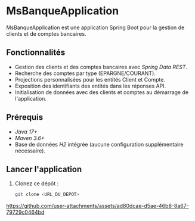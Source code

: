 # MsBanqueApplication

MsBanqueApplication est une application Spring Boot pour la gestion de clients et de comptes bancaires.

## Fonctionnalités
- Gestion des clients et des comptes bancaires avec *Spring Data REST*.
- Recherche des comptes par type (EPARGNE/COURANT).
- Projections personnalisées pour les entités Client et Compte.
- Exposition des identifiants des entités dans les réponses API.
- Initialisation de données avec des clients et comptes au démarrage de l'application.

## Prérequis
- *Java 17+*
- *Maven 3.6+*
- Base de données *H2* intégrée (aucune configuration supplémentaire nécessaire).

## Lancer l'application
1. Clonez ce dépôt :
   ```bash
   git clone <URL_DU_DEPOT>
   

https://github.com/user-attachments/assets/ad80dcae-d5ae-46b8-8a67-79729c0464bd

